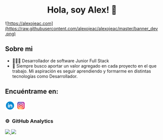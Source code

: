 <div align="center">
  <h1 align="center"> Hola, soy Alex! 👋</h1>
</div>

![https://alexojeac.com](https://raw.githubusercontent.com/alexojeac/alexojeac/master/banner_dev.png)

## Sobre mi
- 🧑🏻‍💻 Desarrollador de software Junior Full Stack
- 🎯 Siempre busco aportar un valor agregado en cada proyecto en el que trabajo. Mi aspiración es seguir aprendiendo y formarme en distintas tecnologías como Desarrollador.

## Encuéntrame en:
[![LinkedIn](https://raw.githubusercontent.com/alexojeac/alexojeac/master/linkedin32.png)](https://www.linkedin.com/in/alexojea/)  [![Instagram](https://raw.githubusercontent.com/alexojeac/alexojeac/master/instagram32.png)](https://www.instagram.com/alexojea_/)

### ⚙️ &nbsp;GitHub Analytics
<p>
  <a href="https://github.com/alexojeac">
    <img height="180em" src="https://github-readme-stats-eight-theta.vercel.app/api?username=alexojeac&show_icons=true&theme=algolia&include_all_commits=true&count_private=true"/>
    <img height="180em" src="https://github-readme-stats-eight-theta.vercel.app/api/top-langs/?username=alexojeac&layout=compact&langs_count=8&theme=algolia"/>
  </a>
</p>
